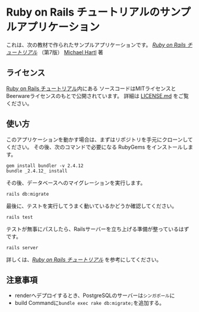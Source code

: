 # Ruby on Rails チュートリアルのサンプルアプリケーション

これは、次の教材で作られたサンプルアプリケーションです。
[*Ruby on Rails チュートリアル*](https://railstutorial.jp/)
（第7版）
[Michael Hartl](https://www.michaelhartl.com/) 著

## ライセンス

[Ruby on Rails チュートリアル](https://railstutorial.jp/)内にある
ソースコードはMITライセンスとBeerwareライセンスのもとで公開されています。
詳細は [LICENSE.md](LICENSE.md) をご覧ください。

## 使い方

このアプリケーションを動かす場合は、まずはリポジトリを手元にクローンしてください。
その後、次のコマンドで必要になる RubyGems をインストールします。

```shell
gem install bundler -v 2.4.12
bundle _2.4.12_ install
```

その後、データベースへのマイグレーションを実行します。

```shell
rails db:migrate
```

最後に、テストを実行してうまく動いているかどうか確認してください。

```shell
rails test
```

テストが無事にパスしたら、Railsサーバーを立ち上げる準備が整っているはずです。

```shell
rails server
```

詳しくは、[*Ruby on Rails チュートリアル*](https://railstutorial.jp/)
を参考にしてください。


## 注意事項

- renderへデプロイするとき、PostgreSQLのサーバーは`シンガポール`に
- build Commandに`bundle exec rake db:migrate;`を追加する。
